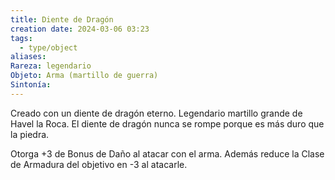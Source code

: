 ```yaml
---
title: Diente de Dragón
creation date: 2024-03-06 03:23
tags:
  - type/object
aliases: 
Rareza: legendario
Objeto: Arma (martillo de guerra)
Sintonía:
---
```

Creado con un diente de dragón eterno. Legendario martillo grande de Havel la Roca.
El diente de dragón nunca se rompe porque es más duro que la piedra.

Otorga +3 de Bonus de Daño al atacar con el arma. Además reduce la Clase de Armadura del objetivo en -3 al atacarle. 